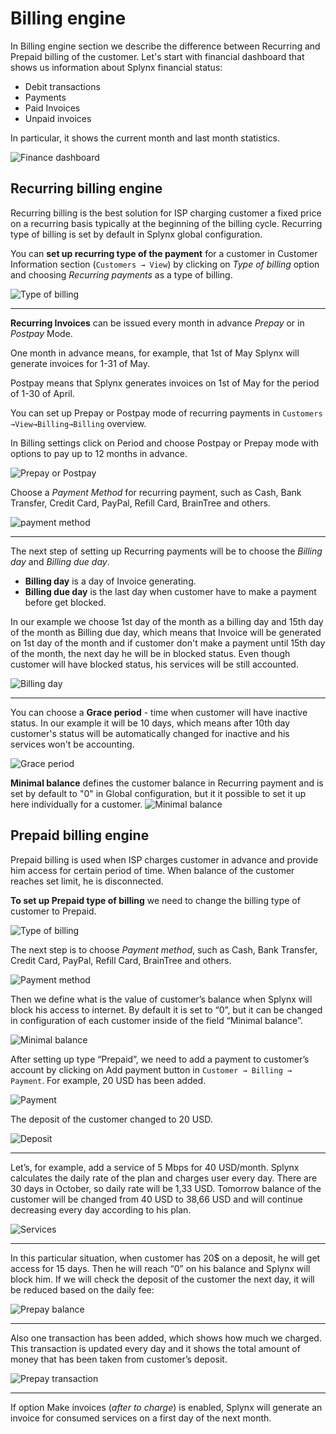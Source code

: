 Billing engine
==========

In Billing engine section we describe the difference between Recurring and Prepaid billing of the customer.
Let's start with financial dashboard that shows us information about Splynx financial status:

* Debit transactions
* Payments
* Paid Invoices
* Unpaid invoices

In particular, it shows the current month and last month statistics.

![Finance dashboard](finance_dashboard.png)



## Recurring billing engine

Recurring billing is the best solution for ISP charging customer a fixed price on a recurring basis typically at the beginning of the billing cycle. Recurring type of billing is set by default in Splynx global configuration.

You can **set up recurring type of the payment** for a customer in Customer Information section (`Customers → View`) by clicking on *Type of billing* option and choosing *Recurring payments* as a type of billing.

![Type of billing](type_of_billing.png)


---------
**Recurring Invoices** can be issued every month in advance *Prepay* or in *Postpay* Mode.

One month in advance means, for example, that 1st of May Splynx will generate invoices for 1-31 of May.

Postpay means that Splynx generates invoices on 1st of May for the period of 1-30 of April.

You can set up Prepay or Postpay mode of recurring payments in `Customers →View→Billing→Billing` overview.

In Billing settings click on Period and choose Postpay or Prepay mode with options to pay up to 12 months in advance.

![Prepay or Postpay](prepay_postpay.png)

Choose a *Payment Method* for recurring payment, such as Cash, Bank Transfer, Credit Card, PayPal, Refill Card, BrainTree and others.

![payment method](payment_method.png)

---------
The next step of setting up Recurring payments will be to choose the *Billing day* and *Billing due day*.

* **Billing day** is a day of Invoice generating.
* **Billing due day** is the last day when customer have to make a payment before get blocked.

In our example we choose 1st day of the month as a billing day and 15th day of the month as Billing due day, which means that Invoice will be generated on 1st day of the month and if customer don't make a payment until 15th day of the month, the next day he will be in blocked status.
Even though customer will have blocked status, his services will be still accounted.

![Billing day](billing_day.png)


---
You can choose a **Grace period** - time when customer will have inactive status. In our example it will be 10 days, which means after 10th day customer's status will be automatically changed for inactive and his services won't be accounting.

![Grace period](grace_period.png)


**Minimal balance** defines the customer balance in Recurring payment and is set by default to "0" in Global configuration, but it it possible to set it up here individually for a customer.
![Minimal balance](minimal_balance.png)


## Prepaid billing engine

Prepaid billing is used when ISP charges customer in advance and provide him access for certain period of time. When balance of the customer reaches set limit, he is disconnected.

**To set up Prepaid type of billing** we need to change the billing type of customer to Prepaid.

![Type of billing](type_of_billing1.png)


The next step is to choose *Payment method*,  such as Cash, Bank Transfer, Credit Card, PayPal, Refill Card, BrainTree and others.

![Payment method](payment_method1.png)


Then we define what is the value of customer’s balance when Splynx will block his access to internet.
By default it is set to “0”, but it can be changed in configuration of each customer inside of the field “Minimal balance”.

![Minimal balance](minimal_balance1.png)


After setting up type “Prepaid”, we need to add a payment to customer’s account by clicking on Add payment  button in `Customer → Billing → Payment`. For example, 20 USD has been added.

![Payment](payment.png)


The deposit of the customer changed to 20 USD.

![Deposit](deposit.png)


---
Let’s, for example, add a service of 5 Mbps for 40 USD/month.
Splynx calculates the daily rate of the plan and charges user every day. There are 30 days in October, so daily rate will be 1,33 USD.
Tomorrow balance of the customer will be changed from 40 USD to 38,66 USD and will continue decreasing every day according to his plan.

![Services](services.png)

---
In this particular situation, when customer has 20$ on a deposit, he will get access for 15 days. Then he will reach “0” on his balance and Splynx will block him.
If we will check the deposit of the customer the next day, it will be reduced based on the daily fee:

![Prepay balance](prepay_balance.png)


---
Also one transaction has been added, which shows how much we charged. This transaction is updated every day and it shows the total amount of money that has been taken from customer’s deposit.

![Prepay transaction](prepay_transaction.png)

---
If option Make invoices (*after to charge*) is enabled, Splynx will generate an invoice for consumed services on a first day of the next month.
